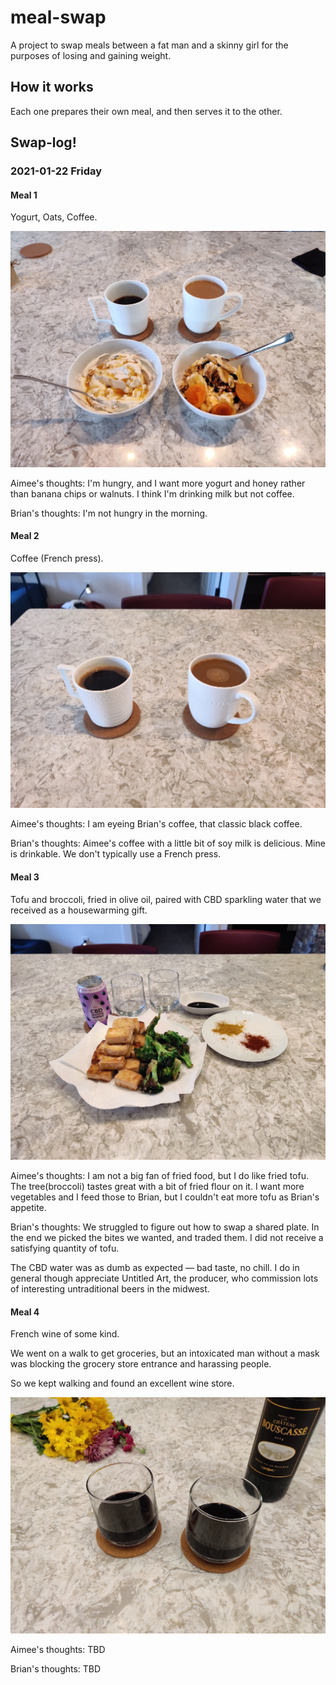 # meal-swap

A project to swap meals between a fat man and a skinny girl
for the purposes of losing and gaining weight.

## How it works

Each one prepares their own meal, and then serves it to the other.


## Swap-log!


### 2021-01-22 Friday


#### Meal 1

Yogurt, Oats, Coffee.

![2021-01-22_1](images/2021-01-22_1.jpg)

Aimee's thoughts: 
I'm hungry, and I want more yogurt and honey rather than banana chips or walnuts.
I think I'm drinking milk but not coffee.

Brian's thoughts:
I'm not hungry in the morning.


#### Meal 2

Coffee (French press).

![2021-01-22_2](images/2021-01-22_2.jpg)

Aimee's thoughts:
I am eyeing Brian's coffee, that classic black coffee.

Brian's thoughts:
Aimee's coffee with a little bit of soy milk is delicious.
Mine is drinkable.
We don't typically use a French press.


#### Meal 3

Tofu and broccoli,
fried in olive oil,
paired with CBD sparkling water that we received as a housewarming gift.

![2021-01-22_3](images/2021-01-22_3.jpg)

Aimee's thoughts:
I am not a big fan of fried food, but I do like fried tofu.
The tree(broccoli) tastes great with a bit of fried flour on it.
I want more vegetables and I feed those to Brian, but I couldn't eat more tofu as Brian's appetite.

Brian's thoughts:
We struggled to figure out how to swap a shared plate.
In the end we picked the bites we wanted,
and traded them.
I did not receive a satisfying quantity of tofu.

The CBD water was as dumb as expected &mdash;
bad taste, no chill.
I do in general though appreciate Untitled Art,
the producer,
who commission lots of interesting untraditional beers in the midwest.


#### Meal 4

French wine of some kind.

We went on a walk to get groceries,
but an intoxicated man without a mask was blocking
the grocery store entrance and harassing people.

So we kept walking and found an excellent wine store.

![2021-01-22_4](images/2021-01-22_4.jpg)

Aimee's thoughts:
TBD

Brian's thoughts:
TBD
